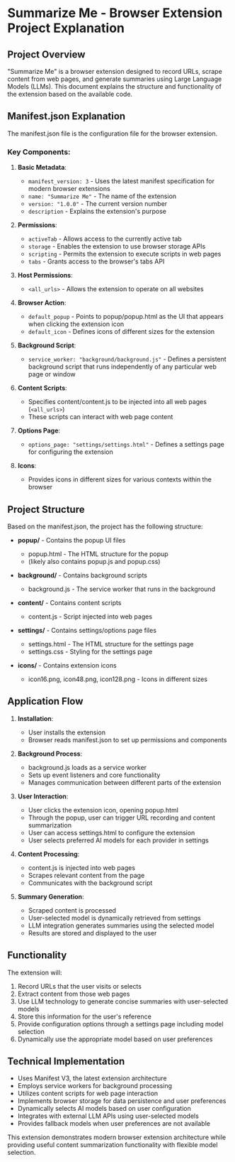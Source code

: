 # Summarize Me - Browser Extension Project Explanation

## Project Overview

"Summarize Me" is a browser extension designed to record URLs, scrape content from web pages, and generate summaries using Large Language Models (LLMs). This document explains the structure and functionality of the extension based on the available code.

## Manifest.json Explanation

The manifest.json file is the configuration file for the browser extension.

### Key Components:

1. **Basic Metadata**:
   - `manifest_version: 3` - Uses the latest manifest specification for modern browser extensions
   - `name: "Summarize Me"` - The name of the extension
   - `version: "1.0.0"` - The current version number
   - `description` - Explains the extension's purpose

2. **Permissions**:
   - `activeTab` - Allows access to the currently active tab
   - `storage` - Enables the extension to use browser storage APIs
   - `scripting` - Permits the extension to execute scripts in web pages
   - `tabs` - Grants access to the browser's tabs API

3. **Host Permissions**:
   - `<all_urls>` - Allows the extension to operate on all websites

4. **Browser Action**:
   - `default_popup` - Points to popup/popup.html as the UI that appears when clicking the extension icon
   - `default_icon` - Defines icons of different sizes for the extension

5. **Background Script**:
   - `service_worker: "background/background.js"` - Defines a persistent background script that runs independently of any particular web page or window

6. **Content Scripts**:
   - Specifies content/content.js to be injected into all web pages (`<all_urls>`)
   - These scripts can interact with web page content

7. **Options Page**:
   - `options_page: "settings/settings.html"` - Defines a settings page for configuring the extension

8. **Icons**:
   - Provides icons in different sizes for various contexts within the browser

## Project Structure

Based on the manifest.json, the project has the following structure:

- **popup/** - Contains the popup UI files
  - popup.html - The HTML structure for the popup
  - (likely also contains popup.js and popup.css)

- **background/** - Contains background scripts
  - background.js - The service worker that runs in the background

- **content/** - Contains content scripts
  - content.js - Script injected into web pages

- **settings/** - Contains settings/options page files
  - settings.html - The HTML structure for the settings page
  - settings.css - Styling for the settings page

- **icons/** - Contains extension icons
  - icon16.png, icon48.png, icon128.png - Icons in different sizes

## Application Flow

1. **Installation**:
   - User installs the extension
   - Browser reads manifest.json to set up permissions and components

2. **Background Process**:
   - background.js loads as a service worker
   - Sets up event listeners and core functionality
   - Manages communication between different parts of the extension

3. **User Interaction**:
   - User clicks the extension icon, opening popup.html
   - Through the popup, user can trigger URL recording and content summarization
   - User can access settings.html to configure the extension
   - User selects preferred AI models for each provider in settings

4. **Content Processing**:
   - content.js is injected into web pages
   - Scrapes relevant content from the page
   - Communicates with the background script

5. **Summary Generation**:
   - Scraped content is processed
   - User-selected model is dynamically retrieved from settings
   - LLM integration generates summaries using the selected model
   - Results are stored and displayed to the user

## Functionality

The extension will:
1. Record URLs that the user visits or selects
2. Extract content from those web pages
3. Use LLM technology to generate concise summaries with user-selected models
4. Store this information for the user's reference
5. Provide configuration options through a settings page including model selection
6. Dynamically use the appropriate model based on user preferences

## Technical Implementation

- Uses Manifest V3, the latest extension architecture
- Employs service workers for background processing
- Utilizes content scripts for web page interaction
- Implements browser storage for data persistence and user preferences
- Dynamically selects AI models based on user configuration
- Integrates with external LLM APIs using user-selected models
- Provides fallback models when user preferences are not available

This extension demonstrates modern browser extension architecture while providing useful content summarization functionality with flexible model selection.